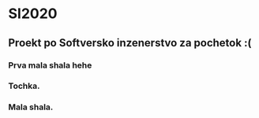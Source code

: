 # SI2020

## Proekt po Softversko inzenerstvo za pochetok :( 

### Prva mala shala hehe 
### Tochka.
### Mala shala.

